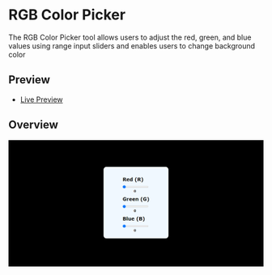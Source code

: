 # RGB Color Picker

The RGB Color Picker tool allows users to adjust the red, green, and blue values using range input sliders and enables users to change background color

## Preview 

  - <a href="https://vanesabordanaro.github.io//">Live Preview</a>

## Overview

<img src="preview.png" alt="overview"></a>
